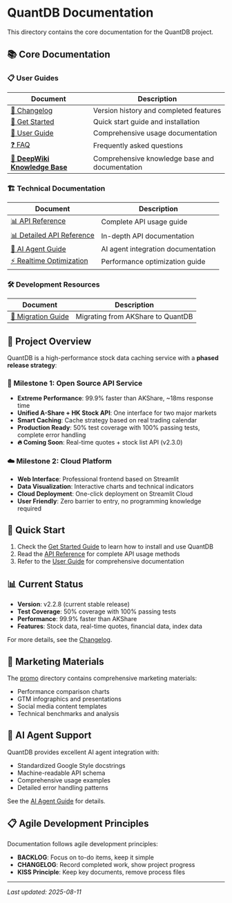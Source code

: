 # QuantDB Documentation

This directory contains the core documentation for the QuantDB project.

## 📚 Core Documentation

### 📋 User Guides
| Document | Description |
|----------|-------------|
| [📅 Changelog](./changelog.md) | Version history and completed features |
| [🚀 Get Started](./get-started.md) | Quick start guide and installation |
| [📖 User Guide](./user-guide.md) | Comprehensive usage documentation |
| [❓ FAQ](./faq.md) | Frequently asked questions |
| [📖 **DeepWiki Knowledge Base**](https://deepwiki.com/franksunye/quantdb) | Comprehensive knowledge base and documentation |

### 🏗️ Technical Documentation
| Document | Description |
|----------|-------------|
| [📊 API Reference](./api-reference.md) | Complete API usage guide |
| [📊 Detailed API Reference](./api-reference-detailed.md) | In-depth API documentation |
| [🤖 AI Agent Guide](./ai-agent/ai-agent-documentation-guide.md) | AI agent integration documentation |
| [⚡ Realtime Optimization](../dev-docs/50_realtime_optimization_guide.md) | Performance optimization guide |

### 🛠️ Development Resources
| Document | Description |
|----------|-------------|
| [🔄 Migration Guide](./guides/migration_akshare_to_quantdb.md) | Migrating from AKShare to QuantDB |

## 🎯 Project Overview

QuantDB is a high-performance stock data caching service with a **phased release strategy**:

### 🚀 Milestone 1: Open Source API Service
- **Extreme Performance**: 99.9% faster than AKShare, ~18ms response time
- **Unified A-Share + HK Stock API**: One interface for two major markets
- **Smart Caching**: Cache strategy based on real trading calendar
- **Production Ready**: 50% test coverage with 100% passing tests, complete error handling
- **🔥 Coming Soon**: Real-time quotes + stock list API (v2.3.0)

### ☁️ Milestone 2: Cloud Platform
- **Web Interface**: Professional frontend based on Streamlit
- **Data Visualization**: Interactive charts and technical indicators
- **Cloud Deployment**: One-click deployment on Streamlit Cloud
- **User Friendly**: Zero barrier to entry, no programming knowledge required

## 🚀 Quick Start

1. Check the [Get Started Guide](./get-started.md) to learn how to install and use QuantDB
2. Read the [API Reference](./api-reference.md) for complete API usage methods
3. Refer to the [User Guide](./user-guide.md) for comprehensive documentation

## 📊 Current Status

- **Version**: v2.2.8 (current stable release)
- **Test Coverage**: 50% coverage with 100% passing tests
- **Performance**: 99.9% faster than AKShare
- **Features**: Stock data, real-time quotes, financial data, index data

For more details, see the [Changelog](./changelog.md).

## 🎨 Marketing Materials

The [promo](./promo/) directory contains comprehensive marketing materials:
- Performance comparison charts
- GTM infographics and presentations
- Social media content templates
- Technical benchmarks and analysis

## 🤖 AI Agent Support

QuantDB provides excellent AI agent integration with:
- Standardized Google Style docstrings
- Machine-readable API schema
- Comprehensive usage examples
- Detailed error handling patterns

See the [AI Agent Guide](./ai-agent/ai-agent-documentation-guide.md) for details.

## 📋 Agile Development Principles

Documentation follows agile development principles:
- **BACKLOG**: Focus on to-do items, keep it simple
- **CHANGELOG**: Record completed work, show project progress
- **KISS Principle**: Keep key documents, remove process files

---

*Last updated: 2025-08-11*
